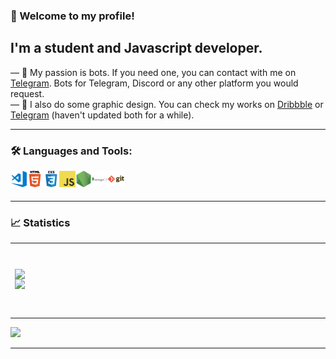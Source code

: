 ### 👋 Welcome to my profile!
## I'm a student and Javascript developer.

— 🤖 My passion is bots. If you need one, you can contact with me on [Telegram](https://t.me/vychs). Bots for Telegram, Discord or any other platform you would request.
<br />
— 🎨 I also do some graphic design. You can check my works on [Dribbble](https://dribbble.com/notverydesign) or [Telegram](https://t.me/notverydesign) (haven't updated both for a while).

---

### 🛠 Languages and Tools:

<img align="left" alt="Visual Studio Code" width="26px" src="https://raw.githubusercontent.com/github/explore/80688e429a7d4ef2fca1e82350fe8e3517d3494d/topics/visual-studio-code/visual-studio-code.png"/>

<img align="left" alt="HTML5" width="26px" src="https://raw.githubusercontent.com/github/explore/80688e429a7d4ef2fca1e82350fe8e3517d3494d/topics/html/html.png" />

<img align="left" alt="CSS3" width="26px" src="https://raw.githubusercontent.com/github/explore/80688e429a7d4ef2fca1e82350fe8e3517d3494d/topics/css/css.png" />

<img align="left" alt="JavaScript" width="26px" src="https://raw.githubusercontent.com/github/explore/80688e429a7d4ef2fca1e82350fe8e3517d3494d/topics/javascript/javascript.png" />

<img align="left" alt="Node.js" width="26px" src="https://raw.githubusercontent.com/github/explore/80688e429a7d4ef2fca1e82350fe8e3517d3494d/topics/nodejs/nodejs.png" />

<img align="left" alt="MongoDB" width="26px" src="https://raw.githubusercontent.com/github/explore/80688e429a7d4ef2fca1e82350fe8e3517d3494d/topics/mongodb/mongodb.png" />

<img align="left" alt="Git" width="26px" src="https://raw.githubusercontent.com/github/explore/80688e429a7d4ef2fca1e82350fe8e3517d3494d/topics/git/git.png" />

<br />
<br />

---

### 📈 Statistics

<link rel="stylesheet" href="./style.css" type="text/css">
<p align="center">
  <table>
  <tr>
      <td>
        <img width="550px" align="left" src="https://github-readme-stats.vercel.app/api?username=s0ftik3&show_icons=true&hide_border=true&theme=darcula&bg_color=0d1117" />
        <img width="550px" src="https://github-readme-stats.vercel.app/api/top-langs/?username=s0ftik3&layout=compact&hide_border=true&theme=darcula&bg_color=0d1117" />
      </td>
      <td>
        <img class="qr" src="https://i.ibb.co/7j6xkmn/me.png" alt="me" border="0" style="border-radius: 20px;" />
        <p align="center"><i>Text me on Telegram<i> 👋</p>
      </td>
  </tr> 
</table>
<td><img src="https://komarev.com/ghpvc/?username=s0ftik3&color=blue" /></td>
</p>

---